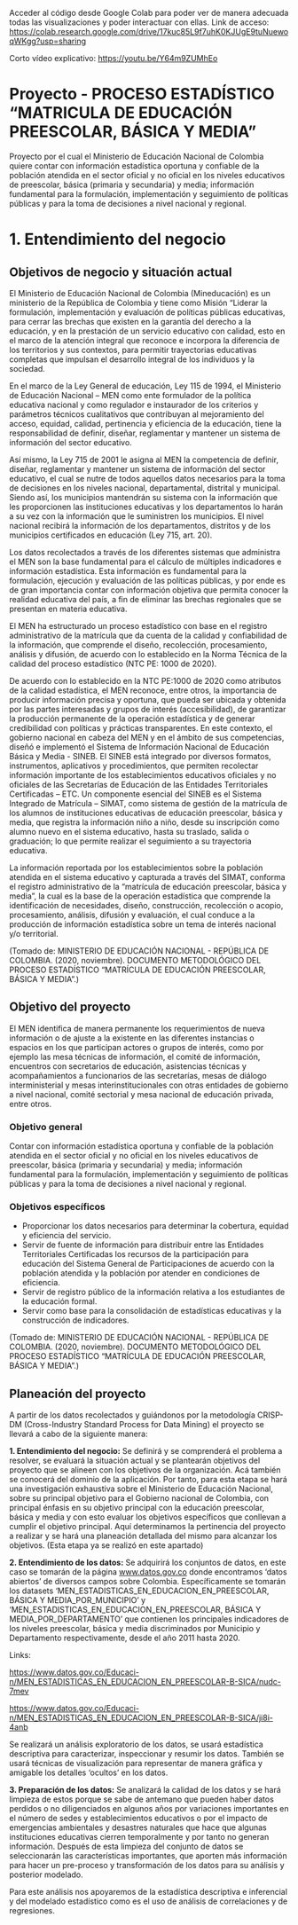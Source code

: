 Acceder al código desde Google Colab para poder ver de manera adecuada todas las visualizaciones y poder interactuar con ellas.
Link de acceso: https://colab.research.google.com/drive/17kuc85L9f7uhK0KJUgE9tuNuewoqWKgg?usp=sharing

Corto vídeo explicativo: https://youtu.be/Y64m9ZUMhEo


# Proyecto - PROCESO ESTADÍSTICO “MATRICULA DE EDUCACIÓN PREESCOLAR, BÁSICA Y MEDIA”
Proyecto por el cual el Ministerio de Educación Nacional de Colombia quiere contar con información estadística oportuna y confiable de la población atendida en el sector oficial y no oficial en los niveles educativos de preescolar, básica (primaria y secundaria) y media; información fundamental para la formulación, implementación y seguimiento de políticas públicas y para la toma de decisiones a nivel nacional y regional.

# **1. Entendimiento del negocio**
## **Objetivos de negocio y situación actual**

El Ministerio de Educación Nacional de Colombia (Mineducación) es un ministerio de la República de Colombia y tiene como Misión “Liderar la formulación, implementación y evaluación de políticas públicas educativas, para cerrar las brechas que existen en la garantía del derecho a la educación, y en la prestación de un servicio educativo con calidad, esto en el marco de la atención integral que reconoce e incorpora la diferencia de los territorios y sus contextos, para permitir trayectorias educativas completas que impulsan el desarrollo integral de los individuos y la sociedad.

En el marco de la Ley General de educación, Ley 115 de 1994, el Ministerio de Educación Nacional – MEN como ente formulador de la política educativa nacional y como regulador e instaurador de los criterios y parámetros técnicos cualitativos que contribuyan al mejoramiento del acceso, equidad, calidad, pertinencia y eficiencia de la educación, tiene la responsabilidad de definir, diseñar, reglamentar y mantener un sistema de información del sector educativo.

Así mismo, la Ley 715 de 2001 le asigna al MEN la competencia de definir, diseñar, reglamentar y mantener un sistema de información del sector educativo, el cual se nutre de todos aquellos datos necesarios para la toma de decisiones en los niveles nacional, departamental, distrital y municipal. Siendo así, los municipios mantendrán su sistema con la información que les proporcionen las instituciones educativas y los departamentos lo harán a su vez con la información que le suministren los municipios. El nivel nacional recibirá la información de los departamentos, distritos y de los municipios certificados en educación (Ley 715, art. 20).

Los datos recolectados a través de los diferentes sistemas que administra el MEN son la base fundamental para el cálculo de múltiples indicadores e información estadística. Esta información es fundamental para la formulación, ejecución y evaluación de las políticas públicas, y por ende es de gran importancia contar con información objetiva que permita conocer la realidad educativa del país, a fin de eliminar las brechas regionales que se presentan en materia educativa.

El MEN ha estructurado un proceso estadístico con base en el registro administrativo de la matrícula que da cuenta de la calidad y confiabilidad de la información, que comprende el diseño, recolección, procesamiento, análisis y difusión, de acuerdo con lo establecido en la Norma Técnica de la calidad del proceso estadístico (NTC PE: 1000 de 2020).

De acuerdo con lo establecido en la NTC PE:1000 de 2020 como atributos de la calidad estadística, el MEN reconoce, entre otros, la importancia de producir información precisa y oportuna, que pueda ser ubicada y obtenida por las partes interesadas y grupos de interés (accesibilidad), de garantizar la producción permanente de la operación estadística y de generar credibilidad con políticas y prácticas transparentes.
En este contexto, el gobierno nacional en cabeza del MEN y en el ámbito de sus competencias, diseñó e implementó el Sistema de Información Nacional de Educación Básica y Media - SINEB. El SINEB está integrado por diversos formatos, instrumentos, aplicativos y procedimientos, que permiten recolectar información importante de los establecimientos educativos oficiales y no oficiales de las Secretarías de Educación de las Entidades Territoriales Certificadas – ETC. Un componente esencial del SINEB es el Sistema Integrado de Matrícula – SIMAT, como sistema de gestión de la matrícula de los alumnos de instituciones educativas de educación preescolar, básica y media, que registra la información niño a niño, desde su inscripción como alumno nuevo en el sistema educativo, hasta su traslado, salida o graduación; lo que permite realizar el seguimiento a su  trayectoria educativa.

La información reportada por los establecimientos sobre la población atendida en el sistema educativo y capturada a través del SIMAT, conforma el registro administrativo de la “matrícula de educación preescolar, básica y media”, la cual es la base de la operación estadística que comprende la identificación de necesidades, diseño, construcción, recolección o acopio, procesamiento, análisis, difusión y evaluación, el cual conduce a la producción de información estadística sobre un tema de interés nacional y/o territorial.

(Tomado de: MINISTERIO DE EDUCACIÓN NACIONAL - REPÚBLICA DE COLOMBIA. (2020, noviembre). DOCUMENTO METODOLÓGICO DEL PROCESO ESTADÍSTICO “MATRÍCULA DE EDUCACIÓN PREESCOLAR, BÁSICA Y MEDIA”.)

## **Objetivo del proyecto**

El MEN identifica de manera permanente los requerimientos de nueva información o de ajuste a la existente en las diferentes instancias o espacios en los que participan actores o grupos de interés, como por ejemplo las mesa técnicas de información, el comité de información, encuentros con secretarios de educación, asistencias técnicas y acompañamientos a funcionarios de las secretarías, mesas de diálogo interministerial y mesas interinstitucionales con otras entidades de gobierno a nivel nacional, comité sectorial y mesa nacional de educación privada, entre otros.

### **Objetivo general**

Contar con información estadística oportuna y confiable de la población atendida en el sector oficial y no oficial en los niveles educativos de preescolar, básica (primaria y secundaria) y media; información fundamental para la formulación, implementación y seguimiento de políticas públicas y para la toma de decisiones a nivel nacional y regional.

### **Objetivos específicos**

*   Proporcionar los datos necesarios para determinar la cobertura, equidad y eficiencia del servicio.
*   Servir de fuente de información para distribuir entre las Entidades Territoriales Certificadas los recursos de la participación para educación del Sistema General de Participaciones de acuerdo con la población atendida y la población por atender en condiciones de eficiencia.
*   Servir de registro público de la información relativa a los estudiantes de la educación formal.
*   Servir como base para la consolidación de estadísticas educativas y la construcción de indicadores.

(Tomado de: MINISTERIO DE EDUCACIÓN NACIONAL - REPÚBLICA DE COLOMBIA. (2020, noviembre). DOCUMENTO METODOLÓGICO DEL PROCESO ESTADÍSTICO “MATRÍCULA DE EDUCACIÓN PREESCOLAR, BÁSICA Y MEDIA”.)

## **Planeación del proyecto**

A partir de los datos recolectados y guiándonos por la metodología CRISP-DM (Cross-Industry Standard Process for Data Mining) el proyecto se llevará a cabo de la siguiente manera:


**1. Entendimiento del negocio:** Se definirá y se comprenderá el problema a resolver, se evaluará la situación actual y se plantearán objetivos del proyecto que se alineen con los objetivos de la organización. Acá también se conocerá del dominio de la aplicación. Por tanto, para esta etapa se hará una investigación exhaustiva sobre el Ministerio de Educación Nacional, sobre su principal objetivo para el Gobierno nacional de Colombia, con principal énfasis en su objetivo principal con la educación preescolar, básica y media y con esto evaluar los objetivos específicos que conllevan a cumplir el objetivo principal. Aquí determinamos la pertinencia del proyecto a realizar y se hará una planeación detallada del mismo para alcanzar los objetivos. (Esta etapa ya se realizó en este apartado)


**2. Entendimiento de los datos:** Se adquirirá los conjuntos de datos, en este caso se tomarán de la página www.datos.gov.co donde encontramos ‘datos abiertos’ de diversos campos sobre Colombia. Específicamente se tomarán los datasets ‘MEN_ESTADISTICAS_EN_EDUCACION_EN_PREESCOLAR, BÁSICA Y MEDIA_POR_MUNICIPIO’ y ‘MEN_ESTADISTICAS_EN_EDUCACION_EN_PREESCOLAR, BÁSICA Y MEDIA_POR_DEPARTAMENTO’ que contienen los principales indicadores de los niveles preescolar, básica y media discriminados por Municipio y Departamento respectivamente, desde el año 2011 hasta 2020. 

Links: 

https://www.datos.gov.co/Educaci-n/MEN_ESTADISTICAS_EN_EDUCACION_EN_PREESCOLAR-B-SICA/nudc-7mev

https://www.datos.gov.co/Educaci-n/MEN_ESTADISTICAS_EN_EDUCACION_EN_PREESCOLAR-B-SICA/ji8i-4anb

Se realizará un análisis exploratorio de los datos, se usará estadística descriptiva para caracterizar, inspeccionar y resumir los datos. También se usará técnicas de visualización para representar de manera gráfica y amigable los detalles ‘ocultos’ en los datos.


**3. Preparación de los datos:** Se analizará la calidad de los datos y se hará limpieza de estos porque se sabe de antemano que pueden haber datos perdidos o no diligenciados en algunos años por variaciones importantes en el número de sedes y establecimientos educativos o por el impacto de emergencias ambientales y desastres naturales que hace que algunas instituciones educativas cierren temporalmente y por tanto no generan información. 
Después de esta limpieza del conjunto de datos se seleccionarán las características importantes, que aporten más información para hacer un pre-proceso y transformación de los datos para su análisis y posterior modelado. 

Para este análisis nos apoyaremos de la estadística descriptiva e inferencial y del modelado estadístico como es el uso de análisis de correlaciones y de regresiones.
